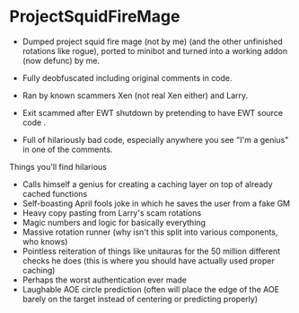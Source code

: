 # ProjectSquidFireMage

- Dumped project squid fire mage (not by me) (and the other unfinished rotations like rogue), ported to minibot and turned into a working addon (now defunc) by me. 
- Fully deobfuscated including original comments in code.


- Ran by known scammers Xen (not real Xen either) and Larry.
- Exit scammed after EWT shutdown by pretending to have EWT source code .

- Full of hilariously bad code, especially anywhere you see "I'm a genius" in one of the comments.

Things you'll find hilarious

- Calls himself a genius for creating a caching layer on top of already cached functions
- Self-boasting April fools joke in which he saves the user from a fake GM
- Heavy copy pasting from Larry's scam rotations
- Magic numbers and logic for basically everything
- Massive rotation runner (why isn't this split into various components, who knows)
- Pointless reiteration of things like unitauras for the 50 million different checks he does (this is where you should have actually used proper caching)
- Perhaps the worst authentication ever made
- Laughable AOE circle prediction (often will place the edge of the AOE barely on the target instead of centering or predicting properly)
